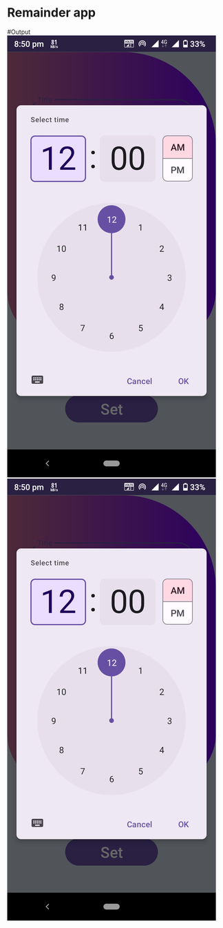 <h1>Remainder app</h1>

#Output
<img src="Screenshot_20230724-205002.png">
<img src="Screenshot_20230724-205002.png">

